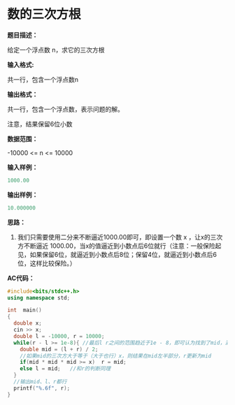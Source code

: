 # 数的三次方根



**题目描述：**

给定一个浮点数 n，求它的三次方根



**输入格式:**

共一行，包含一个浮点数n

**输出格式：**

共一行，包含一个浮点数，表示问题的解。

注意，结果保留6位小数

**数据范围：**

-10000 <= n <= 10000

**输入样例：**

```c++
1000.00
```

**输出样例：**

```c++
10.000000
```



**思路：**

1. 我们只需要使用二分来不断逼近1000.00即可，即设置一个数 x ，让x的三次方不断逼近 1000.00，当x的值逼近到小数点后6位就行（注意：一般保险起见，如果保留6位，就逼近到小数点后8位；保留4位，就逼近到小数点后6位，这样比较保险。）



**AC代码：**

```c++
#include<bits/stdc++.h>
using namespace std;

int  main()
{
  double x;
  cin >> x;
  double l = -10000, r = 10000;
  while(r - l >= 1e-8){	//最后l r之间的范围趋近于1e - 8，即可认为找到了mid，满足mid的三次方等于x，即mid为答案（这时mid == l == r）
    double mid = (l + r) / 2;	
    //如果mid的三次方大于等于（大于也行）x，则结果在mid左半部分，r更新为mid
    if(mid * mid * mid >= x)  r = mid;	
    else l = mid;	//和r的判断同理
  }
  //输出mid、l、r都行
  printf("%.6f", r);
}
```

